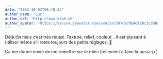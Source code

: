```yaml
---
date: "2013-10-03T08:48:25"
author_name: "Luc"
author_url: "http://www.kloh.ch"
author_avatar: "https://secure.gravatar.com/avatar/597de7db40f20c3c0d8afba20cee2292?s=48&d=mm&r=g"
---
```

Déjà dis mais c’est très réussi. Texture, relief, couleur… il est plaisant à utiliser même s’il reste toujours des petits réglages. 🙂

Ça me donne envie de me remettre sur le mien (tellement à faire là aussi :p )